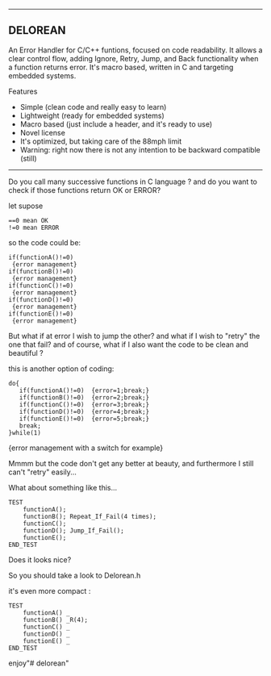 ------------------------------------------------------------------------------
   DELOREAN 
------------------------------------------------------------------------------
An Error Handler for C/C++ funtions, focused on code readability. It allows a clear control flow, adding Ignore, Retry, Jump, and Back functionality when a function returns error. It's macro based, written in C and targeting embedded systems.

Features

* Simple (clean code and really easy to learn)
* Lightweight (ready for embedded systems)
* Macro based (just include a header, and it's ready to use)
* Novel license
* It's optimized, but taking care of the 88mph limit
* Warning: right now there is not any intention to be backward compatible (still)

------------------------------------------------------------------------------

Do you call many successive functions in C language ?
and do you want to check if those functions return OK or ERROR?

let supose

    ==0 mean OK 
    !=0 mean ERROR

so the code could be:

    if(functionA()!=0)
     {error management}
    if(functionB()!=0)
     {error management}
    if(functionC()!=0)
     {error management}
    if(functionD()!=0)
     {error management}
    if(functionE()!=0)
     {error management}

But what if at error I wish to jump the other?
and what if I wish to "retry" the one that fail?
and of course, what if I also want the code to be clean and beautiful ?

this is another option of coding:

    do{
       if(functionA()!=0)  {error=1;break;}
       if(functionB()!=0)  {error=2;break;}
       if(functionC()!=0)  {error=3;break;}
       if(functionD()!=0)  {error=4;break;}
       if(functionE()!=0)  {error=5;break;}
       break;
    }while(1)

{error management with a switch for example}

Mmmm but the code don't get any better at beauty, and furthermore I still can't "retry" easily...


What about something like this...

    TEST
        functionA();
        functionB(); Repeat_If_Fail(4 times);
        functionC();
        functionD(); Jump_If_Fail();
        functionE();
    END_TEST


Does it looks nice?

So you should take a look to Delorean.h 

it's even more compact :

    TEST
        functionA() _
        functionB() _R(4);
        functionC() _
        functionD() _
        functionE() _
    END_TEST

enjoy"# delorean" 
